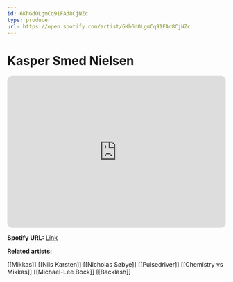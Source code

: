 ```yaml
---
id: 6KhGdOLgmCq91FAd8CjNZc
type: producer
url: https://open.spotify.com/artist/6KhGdOLgmCq91FAd8CjNZc
---
```

# Kasper Smed Nielsen

<iframe style="border-radius:12px" src="https://open.spotify.com/embed/artist/6KhGdOLgmCq91FAd8CjNZc" width="100%" height="352" frameBorder="0" allowfullscreen="" allow="autoplay; clipboard-write; encrypted-media; fullscreen; picture-in-picture" loading="lazy"></iframe>

**Spotify URL:** [Link](https://open.spotify.com/artist/6KhGdOLgmCq91FAd8CjNZc)

**Related artists:**

[[Mikkas]]
[[Nils Karsten]]
[[Nicholas Søbye]]
[[Pulsedriver]]
[[Chemistry vs Mikkas]]
[[Michael-Lee Bock]]
[[Backlash]]
